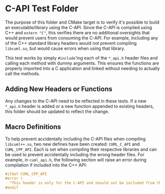 # C-API Test Folder

The purpose of this folder and CMake target is to verify it's possible to build an executable/library using the C-API. Since the C-API is compiled using C++ and `extern "C"`, this verifies there are no additional oversights that would prevent users from consuming the C-API. For example, including any of the C++ standard library headers would not prevent compiling `libcuml.so`, but would cause errors when using that library.

This test works by simply `#include`'ing each of the `*_api.h` header files and calling each method with dummy arguments. This ensures the functions are properly imported into a C application and linked without needing to actually call the methods.

## Adding New Headers or Functions

Any changes to the C-API need to be reflected in these tests. If a new `*_api.h` header is added or a new function appended to existing headers, this folder should be updated to reflect the change.

## Macro Definitions

To help prevent accidentally including the C-API files when compiling `libcuml++.so`, two new defines have been created: `CUML_C_API` and `CUML_CPP_API`. Each is set when compiling their respective libraries and can be used to prevent accidentally including the wrong header files. For example, in `cuml_api.h`, the following section will raise an error during compilation if included into the C++ API:

```cpp
#ifdef CUML_CPP_API
#error \
  "This header is only for the C-API and should not be included from the C++ API."
#endif
```